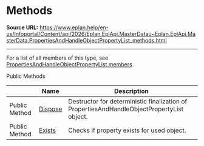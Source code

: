 # Methods

**Source URL:** https://www.eplan.help/en-us/Infoportal/Content/api/2026/Eplan.EplApi.MasterDatau~Eplan.EplApi.MasterData.PropertiesAndHandleObjectPropertyList_methods.html

---

For a list of all members of this type, see [PropertiesAndHandleObjectPropertyList members](Eplan.EplApi.MasterDatau~Eplan.EplApi.MasterData.PropertiesAndHandleObjectPropertyList_members.html).

Public Methods

|  | Name | Description |
| --- | --- | --- |
| Public Method | [Dispose](Eplan.EplApi.MasterDatau~Eplan.EplApi.MasterData.PropertiesAndHandleObjectPropertyList~Dispose().html) | Destructor for deterministic finalization of PropertiesAndHandleObjectPropertyList object. |
| Public Method | [Exists](Eplan.EplApi.MasterDatau~Eplan.EplApi.MasterData.PropertiesAndHandleObjectPropertyList~Exists.html) | Checks if property exists for used object. |


